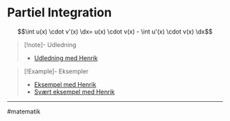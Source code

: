 # Partiel Integration

$$\int u(x) \cdot v'(x) \dx= u(x) \cdot v(x) - \int u'(x) \cdot v(x) \dx$$

>[!note]- Udledning
>- [Udledning med Henrik](https://youtu.be/sGlXgFbmvws)

>[!Example]- Eksempler
>- [Eksempel med Henrik](https://youtu.be/IMTxnWypzBw)
>- [Svært eksempel med Henrik](https://youtu.be/aDdV2X6MWEc)


---
#matematik 